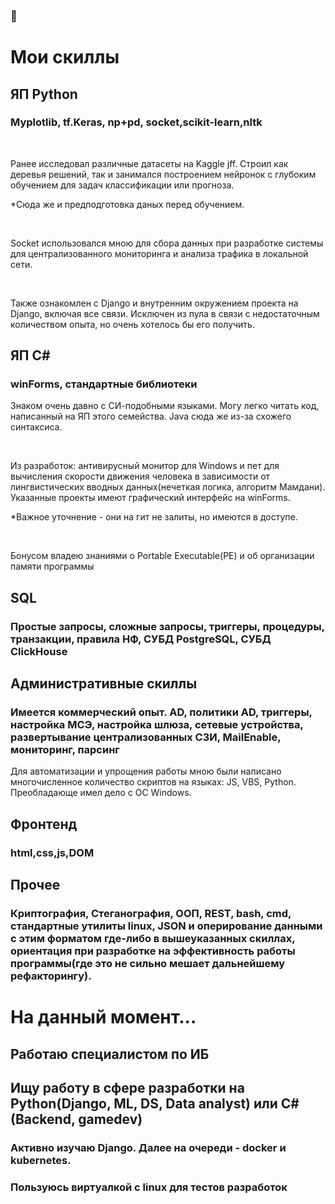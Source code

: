 ### 👋
<h1>Мои скиллы</h1>
<h2>ЯП Python</h2>
<h3>Myplotlib, tf.Keras, np+pd, socket,scikit-learn,nltk</h3>
<br>
<p>Ранее исследовал различные датасеты на Kaggle jff. Строил как деревья решений, так и занимался построением нейронок с глубоким обучением для задач классификации или прогноза.</p>
<p>*Сюда же и предподготовка даных перед обучением.</p>
<br>
<p>Socket использовался мною для сбора данных при разработке системы для централизованного мониторинга и анализа трафика в локальной сети.</p>
<br>
<p>Также ознакомлен с Django и внутренним окружением проекта на Django, включая все связи. Исключен из пула в связи с недостаточным количеством опыта, но очень хотелось бы его получить.</p>
<h2>ЯП C#</h2>
<h3>winForms, стандартные библиотеки</h3>
<p>Знаком очень давно с СИ-подобными языками. Могу легко читать код, написанный на ЯП этого семейства. Java сюда же из-за схожего синтаксиса.</p>
<br>
<p>Из разработок: антивирусный монитор для Windows и пет для вычисления скорости движения человека в зависимости от лингвистических вводных данных(нечеткая логика, алгоритм Мамдани). Указанные проекты имеют графический интерфейс на winForms.</p>
<p>*Важное уточнение - они на гит не залиты, но имеются в доступе.</p>
<br>
<p>Бонусом владею знаниями о Portable Executable(PE) и об организации памяти программы</p>
<h2>SQL</h2>
<h3>Простые запросы, сложные запросы, триггеры, процедуры, транзакции, правила НФ, СУБД PostgreSQL, СУБД ClickHouse</h3>
<h2>Административные скиллы</h2>
<h3>Имеется коммерческий опыт. AD, политики AD, триггеры, настройка МСЭ, настройка шлюза, сетевые устройства, развертывание централизованных СЗИ, MailEnable, мониторинг, парсинг</h3>
<p>Для автоматизации и упрощения работы мною были написано многочисленное количество скриптов на языках: JS, VBS, Python. Преобладающе имел дело с ОС Windows.</p>
<h2>Фронтенд</h2>
<h3>html,css,js,DOM</h3>
<h2>Прочее</h2>
<h3>Криптография, Стеганография, ООП, REST, bash, cmd, стандартные утилиты linux, JSON и оперирование данными с этим форматом где-либо в вышеуказанных скиллах, ориентация при разработке на эффективность работы программы(где это не сильно мешает дальнейшему рефакторингу).</h3>

<h1>На данный момент...</h1>
<h2>Работаю специалистом по ИБ</h2>
<h2>Ищу работу в сфере разработки на Python(Django, ML, DS, Data analyst) или C#(Backend, gamedev)</h2>
<h3>Активно изучаю Django. Далее на очереди - docker и kubernetes.</h3>
<h3>Пользуюсь виртуалкой с linux для тестов разработок</h3>

<!--
**Krouler/Krouler** is a ✨ _special_ ✨ repository because its `README.md` (this file) appears on your GitHub profile.

Here are some ideas to get you started:

- 🔭 I’m currently working on ...
- 🌱 I’m currently learning ...
- 👯 I’m looking to collaborate on ...
- 🤔 I’m looking for help with ...
- 💬 Ask me about ...
- 📫 How to reach me: ...
- 😄 Pronouns: ...
- ⚡ Fun fact: ...
-->
